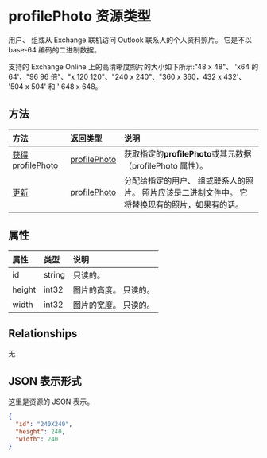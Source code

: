 # <a name="profilephoto-resource-type"></a>profilePhoto 资源类型
用户、 组或从 Exchange 联机访问 Outlook 联系人的个人资料照片。 它是不以 base-64 编码的二进制数据。

支持的 Exchange Online 上的高清晰度照片的大小如下所示:"48 x 48"、 'x64 的 64'、"96 96 倍"、"x 120 120"、"240 x 240"、"360 x 360，432 x 432'、 '504 x 504' 和 ' 648 x 648。 

## <a name="methods"></a>方法

| 方法       | 返回类型  |说明|
|:---------------|:--------|:----------|
|[获得 profilePhoto](../api/profilephoto_get.md) | [profilePhoto](profilephoto.md) |获取指定的**profilePhoto**或其元数据 （profilePhoto 属性）。|
|[更新](../api/profilephoto_update.md) | [profilePhoto](profilephoto.md)  |分配给指定的用户、 组或联系人的照片。 照片应该是二进制文件中。 它将替换现有的照片，如果有的话。|


## <a name="properties"></a>属性
| 属性     | 类型   |说明|
|:---------------|:--------|:----------|
|id|string|只读的。|
|height|int32|图片的高度。 只读的。|
|width|int32|图片的宽度。 只读的。|


## <a name="relationships"></a>Relationships
无


## <a name="json-representation"></a>JSON 表示形式

这里是资源的 JSON 表示。

<!-- {
  "blockType": "resource",
  "optionalProperties": [

  ],
  "keyProperty": "id",
  "@odata.type": "microsoft.graph.profilePhoto"
}-->

```json
{
  "id": "240X240",
  "height": 240,
  "width": 240
}

```
<!-- uuid: 8fcb5dbc-d5aa-4681-8e31-b001d5168d79
2015-10-25 14:57:30 UTC -->
<!-- {
  "type": "#page.annotation",
  "description": "profilePhoto resource",
  "keywords": "",
  "section": "documentation",
  "tocPath": ""
}-->
